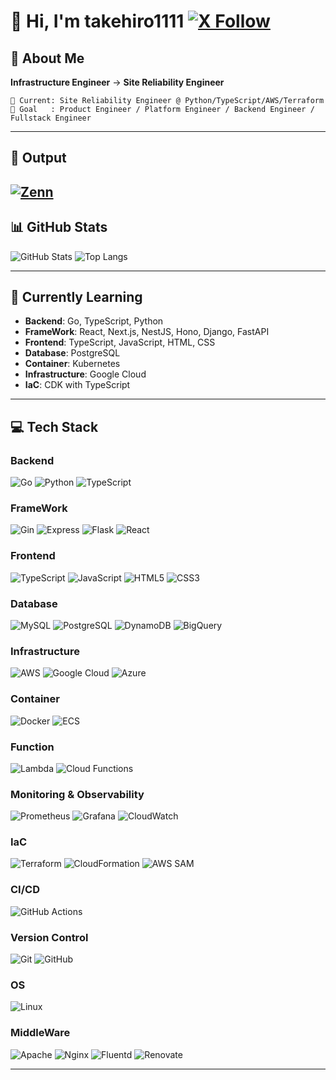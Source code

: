# 👋 Hi, I'm takehiro1111 [![X Follow](https://img.shields.io/twitter/follow/AT01955203?style=for-the-badge&logo=x&logoColor=white&label=Follow&color=000000)](https://x.com/AT01955203)

## 🚀 About Me

**Infrastructure Engineer** → **Site Reliability Engineer**
```
🔧 Current: Site Reliability Engineer @ Python/TypeScript/AWS/Terraform
🌟 Goal   : Product Engineer / Platform Engineer / Backend Engineer / Fullstack Engineer
```
---

## 📝 Output
[![Zenn](https://img.shields.io/badge/Zenn-3EA8FF?style=for-the-badge&logo=zenn&logoColor=white)](https://zenn.dev/takehiro1111)
---

## 📊 GitHub Stats

![GitHub Stats](https://github-readme-stats-silk-gamma-51.vercel.app/api?username=takehiro1111&show_icons=true&theme=dark&count_private=true)
![Top Langs](https://github-readme-stats-silk-gamma-51.vercel.app/api/top-langs/?username=takehiro1111&layout=compact&theme=dark&count_private=true)

---

## 🌱 Currently Learning

- **Backend**: Go, TypeScript, Python
- **FrameWork**: React, Next.js, NestJS, Hono, Django, FastAPI
- **Frontend**: TypeScript, JavaScript, HTML, CSS
- **Database**: PostgreSQL
- **Container**: Kubernetes
- **Infrastructure**: Google Cloud
- **IaC**: CDK with TypeScript

---

## 💻 Tech Stack

### **Backend**
![Go](https://img.shields.io/badge/Go-00ADD8?style=for-the-badge&logo=go&logoColor=white)
![Python](https://img.shields.io/badge/Python-3776AB?style=for-the-badge&logo=python&logoColor=white)
![TypeScript](https://img.shields.io/badge/TypeScript-3178C6?style=for-the-badge&logo=typescript&logoColor=white)

### **FrameWork**
![Gin](https://img.shields.io/badge/Gin-00ADD8?style=for-the-badge&logo=go&logoColor=white)
![Express](https://img.shields.io/badge/Express-000000?style=for-the-badge&logo=express&logoColor=white)
![Flask](https://img.shields.io/badge/Flask-000000?style=for-the-badge&logo=flask&logoColor=white)
![React](https://img.shields.io/badge/React-61DAFB?style=for-the-badge&logo=react&logoColor=black)

### **Frontend**
![TypeScript](https://img.shields.io/badge/TypeScript-3178C6?style=for-the-badge&logo=typescript&logoColor=white)
![JavaScript](https://img.shields.io/badge/JavaScript-F7DF1E?style=for-the-badge&logo=javascript&logoColor=black)
![HTML5](https://img.shields.io/badge/HTML5-E34F26?style=for-the-badge&logo=html5&logoColor=white)
![CSS3](https://img.shields.io/badge/CSS3-1572B6?style=for-the-badge&logo=css3&logoColor=white)

### **Database**
![MySQL](https://img.shields.io/badge/MySQL-4479A1?style=for-the-badge&logo=mysql&logoColor=white)
![PostgreSQL](https://img.shields.io/badge/PostgreSQL-4169E1?style=for-the-badge&logo=postgresql&logoColor=white)
![DynamoDB](https://img.shields.io/badge/DynamoDB-4053D6?style=for-the-badge&logo=amazondynamodb&logoColor=white)
![BigQuery](https://img.shields.io/badge/BigQuery-669DF6?style=for-the-badge&logo=googlebigquery&logoColor=white)

### **Infrastructure**
![AWS](https://img.shields.io/badge/AWS-232F3E?style=for-the-badge&logo=amazonaws&logoColor=white)
![Google Cloud](https://img.shields.io/badge/Google_Cloud-4285F4?style=for-the-badge&logo=googlecloud&logoColor=white)
![Azure](https://img.shields.io/badge/Azure-0078D4?style=for-the-badge&logo=microsoftazure&logoColor=white)

### **Container**
![Docker](https://img.shields.io/badge/Docker-2496ED?style=for-the-badge&logo=docker&logoColor=white)
![ECS](https://img.shields.io/badge/ECS-FF9900?style=for-the-badge&logo=amazonecs&logoColor=white)

### **Function**
![Lambda](https://img.shields.io/badge/Lambda-FF9900?style=for-the-badge&logo=awslambda&logoColor=white)
![Cloud Functions](https://img.shields.io/badge/Cloud_Functions-4285F4?style=for-the-badge&logo=googlecloud&logoColor=white)

### **Monitoring & Observability**
![Prometheus](https://img.shields.io/badge/Prometheus-E6522C?style=for-the-badge&logo=prometheus&logoColor=white)
![Grafana](https://img.shields.io/badge/Grafana-F46800?style=for-the-badge&logo=grafana&logoColor=white)
![CloudWatch](https://img.shields.io/badge/CloudWatch-FF4F8B?style=for-the-badge&logo=amazoncloudwatch&logoColor=white)

### **IaC**
![Terraform](https://img.shields.io/badge/Terraform-7B42BC?style=for-the-badge&logo=terraform&logoColor=white)
![CloudFormation](https://img.shields.io/badge/CloudFormation-FF9900?style=for-the-badge&logo=amazonaws&logoColor=white)
![AWS SAM](https://img.shields.io/badge/AWS_SAM-FF9900?style=for-the-badge&logo=awslambda&logoColor=white)

### **CI/CD**
![GitHub Actions](https://img.shields.io/badge/GitHub_Actions-2088FF?style=for-the-badge&logo=githubactions&logoColor=white)

### **Version Control**
![Git](https://img.shields.io/badge/Git-F05032?style=for-the-badge&logo=git&logoColor=white)
![GitHub](https://img.shields.io/badge/GitHub-181717?style=for-the-badge&logo=github&logoColor=white)

### **OS**
![Linux](https://img.shields.io/badge/Linux-FCC624?style=for-the-badge&logo=linux&logoColor=black)

### **MiddleWare**
![Apache](https://img.shields.io/badge/Apache-D22128?style=for-the-badge&logo=apache&logoColor=white)
![Nginx](https://img.shields.io/badge/Nginx-009639?style=for-the-badge&logo=nginx&logoColor=white)
![Fluentd](https://img.shields.io/badge/Fluentd-0E83C8?style=for-the-badge&logo=fluentd&logoColor=white)
![Renovate](https://img.shields.io/badge/Renovate-1A1F6C?style=for-the-badge&logo=renovatebot&logoColor=white)

---

